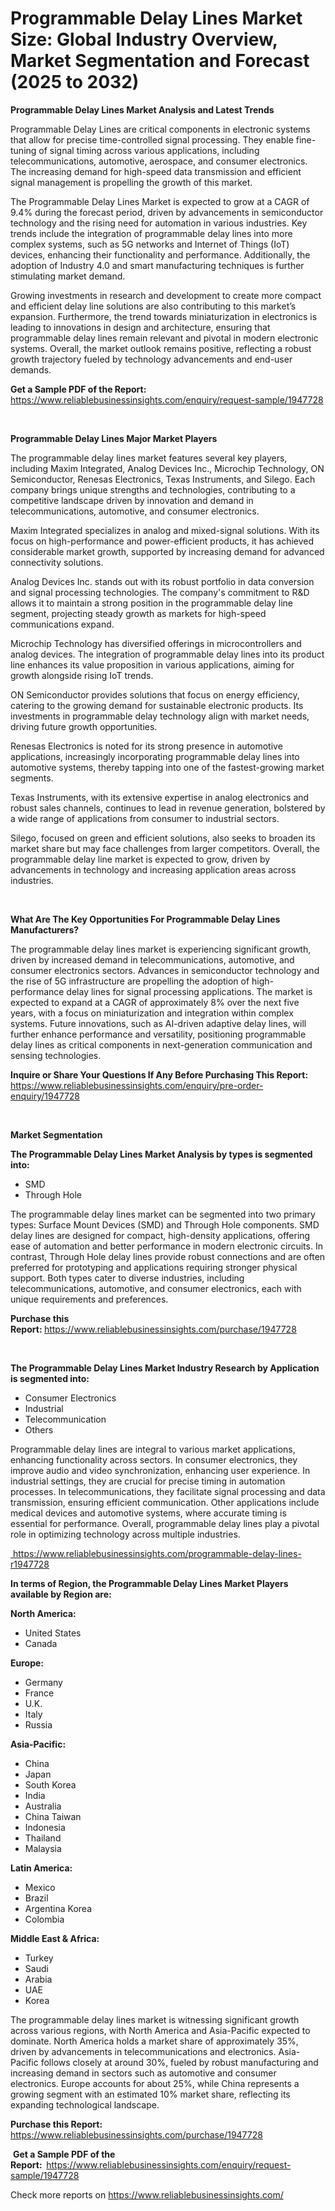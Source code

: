 <p><h1>Programmable Delay Lines Market Size: Global Industry Overview, Market Segmentation and Forecast (2025 to 2032)</h1></p><p><strong>Programmable Delay Lines Market Analysis and Latest Trends</strong></p>
<p><p>Programmable Delay Lines are critical components in electronic systems that allow for precise time-controlled signal processing. They enable fine-tuning of signal timing across various applications, including telecommunications, automotive, aerospace, and consumer electronics. The increasing demand for high-speed data transmission and efficient signal management is propelling the growth of this market.</p><p>The Programmable Delay Lines Market is expected to grow at a CAGR of 9.4% during the forecast period, driven by advancements in semiconductor technology and the rising need for automation in various industries. Key trends include the integration of programmable delay lines into more complex systems, such as 5G networks and Internet of Things (IoT) devices, enhancing their functionality and performance. Additionally, the adoption of Industry 4.0 and smart manufacturing techniques is further stimulating market demand.</p><p>Growing investments in research and development to create more compact and efficient delay line solutions are also contributing to this market’s expansion. Furthermore, the trend towards miniaturization in electronics is leading to innovations in design and architecture, ensuring that programmable delay lines remain relevant and pivotal in modern electronic systems. Overall, the market outlook remains positive, reflecting a robust growth trajectory fueled by technology advancements and end-user demands.</p></p>
<p><strong>Get a Sample PDF of the Report:&nbsp;</strong> <a href="https://www.reliablebusinessinsights.com/enquiry/request-sample/1947728?utm_campaign=2227&utm_medium=2&utm_source=Github&utm_content=ia&utm_term=11022025&utm_id=programmable-delay-lines">https://www.reliablebusinessinsights.com/enquiry/request-sample/1947728</a></p>
<p>&nbsp;</p>
<p><strong>Programmable Delay Lines Major Market Players</strong></p>
<p><p>The programmable delay lines market features several key players, including Maxim Integrated, Analog Devices Inc., Microchip Technology, ON Semiconductor, Renesas Electronics, Texas Instruments, and Silego. Each company brings unique strengths and technologies, contributing to a competitive landscape driven by innovation and demand in telecommunications, automotive, and consumer electronics.</p><p>Maxim Integrated specializes in analog and mixed-signal solutions. With its focus on high-performance and power-efficient products, it has achieved considerable market growth, supported by increasing demand for advanced connectivity solutions.</p><p>Analog Devices Inc. stands out with its robust portfolio in data conversion and signal processing technologies. The company's commitment to R&D allows it to maintain a strong position in the programmable delay line segment, projecting steady growth as markets for high-speed communications expand.</p><p>Microchip Technology has diversified offerings in microcontrollers and analog devices. The integration of programmable delay lines into its product line enhances its value proposition in various applications, aiming for growth alongside rising IoT trends.</p><p>ON Semiconductor provides solutions that focus on energy efficiency, catering to the growing demand for sustainable electronic products. Its investments in programmable delay technology align with market needs, driving future growth opportunities.</p><p>Renesas Electronics is noted for its strong presence in automotive applications, increasingly incorporating programmable delay lines into automotive systems, thereby tapping into one of the fastest-growing market segments.</p><p>Texas Instruments, with its extensive expertise in analog electronics and robust sales channels, continues to lead in revenue generation, bolstered by a wide range of applications from consumer to industrial sectors.</p><p>Silego, focused on green and efficient solutions, also seeks to broaden its market share but may face challenges from larger competitors. Overall, the programmable delay line market is expected to grow, driven by advancements in technology and increasing application areas across industries.</p></p>
<p>&nbsp;</p>
<p><strong>What Are The Key Opportunities For Programmable Delay Lines Manufacturers?</strong></p>
<p><p>The programmable delay lines market is experiencing significant growth, driven by increased demand in telecommunications, automotive, and consumer electronics sectors. Advances in semiconductor technology and the rise of 5G infrastructure are propelling the adoption of high-performance delay lines for signal processing applications. The market is expected to expand at a CAGR of approximately 8% over the next five years, with a focus on miniaturization and integration within complex systems. Future innovations, such as AI-driven adaptive delay lines, will further enhance performance and versatility, positioning programmable delay lines as critical components in next-generation communication and sensing technologies.</p></p>
<p><strong>Inquire or Share Your Questions If Any Before Purchasing This Report:</strong> <a href="https://www.reliablebusinessinsights.com/enquiry/pre-order-enquiry/1947728?utm_campaign=2227&utm_medium=2&utm_source=Github&utm_content=ia&utm_term=11022025&utm_id=programmable-delay-lines">https://www.reliablebusinessinsights.com/enquiry/pre-order-enquiry/1947728</a></p>
<p>&nbsp;</p>
<p><strong>Market Segmentation</strong></p>
<p><strong>The Programmable Delay Lines Market Analysis by types is segmented into:</strong></p>
<p><ul><li>SMD</li><li>Through Hole</li></ul></p>
<p><p>The programmable delay lines market can be segmented into two primary types: Surface Mount Devices (SMD) and Through Hole components. SMD delay lines are designed for compact, high-density applications, offering ease of automation and better performance in modern electronic circuits. In contrast, Through Hole delay lines provide robust connections and are often preferred for prototyping and applications requiring stronger physical support. Both types cater to diverse industries, including telecommunications, automotive, and consumer electronics, each with unique requirements and preferences.</p></p>
<p><strong>Purchase this Report:&nbsp;</strong><a href="https://www.reliablebusinessinsights.com/purchase/1947728?utm_campaign=2227&utm_medium=2&utm_source=Github&utm_content=ia&utm_term=11022025&utm_id=programmable-delay-lines">https://www.reliablebusinessinsights.com/purchase/1947728</a></p>
<p>&nbsp;</p>
<p><strong>The Programmable Delay Lines Market Industry Research by Application is segmented into:</strong></p>
<p><ul><li>Consumer Electronics</li><li>Industrial</li><li>Telecommunication</li><li>Others</li></ul></p>
<p><p>Programmable delay lines are integral to various market applications, enhancing functionality across sectors. In consumer electronics, they improve audio and video synchronization, enhancing user experience. In industrial settings, they are crucial for precise timing in automation processes. In telecommunications, they facilitate signal processing and data transmission, ensuring efficient communication. Other applications include medical devices and automotive systems, where accurate timing is essential for performance. Overall, programmable delay lines play a pivotal role in optimizing technology across multiple industries.</p></p>
<p><a href="https://www.reliablebusinessinsights.com/programmable-delay-lines-r1947728?utm_campaign=2227&utm_medium=2&utm_source=Github&utm_content=ia&utm_term=11022025&utm_id=programmable-delay-lines">&nbsp;https://www.reliablebusinessinsights.com/programmable-delay-lines-r1947728</a></p>
<p><strong>In terms of Region, the Programmable Delay Lines Market Players available by Region are:</strong></p>
<p>
    <p> <strong> North America: </strong>
        <ul>
            <li>United States</li>
            <li>Canada</li>
        </ul>
        </p> 
    <p> <strong> Europe: </strong>
        <ul>
            <li>Germany</li>
            <li>France</li>
            <li>U.K.</li>
            <li>Italy</li>
            <li>Russia</li>
        </ul>
        </p> 
    <p> <strong> Asia-Pacific: </strong>
        <ul>
            <li>China</li>
            <li>Japan</li>
            <li>South Korea</li>
            <li>India</li>
            <li>Australia</li>
            <li>China Taiwan</li>
            <li>Indonesia</li>
            <li>Thailand</li>
            <li>Malaysia</li>
        </ul>
        </p> 
    <p> <strong> Latin America: </strong>
        <ul>
            <li>Mexico</li>
            <li>Brazil</li>
            <li>Argentina Korea</li>
            <li>Colombia</li>
        </ul>
        </p> 
    <p> <strong> Middle East & Africa: </strong>
        <ul>
            <li>Turkey</li>
            <li>Saudi</li>
            <li>Arabia</li>
            <li>UAE</li>
            <li>Korea</li>
        </ul>
    </p>
    </p>
<p><p>The programmable delay lines market is witnessing significant growth across various regions, with North America and Asia-Pacific expected to dominate. North America holds a market share of approximately 35%, driven by advancements in telecommunications and electronics. Asia-Pacific follows closely at around 30%, fueled by robust manufacturing and increasing demand in sectors such as automotive and consumer electronics. Europe accounts for about 25%, while China represents a growing segment with an estimated 10% market share, reflecting its expanding technological landscape.</p></p>
<p><strong>Purchase this Report: </strong><a href="https://www.reliablebusinessinsights.com/purchase/1947728?utm_campaign=2227&utm_medium=2&utm_source=Github&utm_content=ia&utm_term=11022025&utm_id=programmable-delay-lines">https://www.reliablebusinessinsights.com/purchase/1947728</a></p>
<p>&nbsp;<strong>Get a Sample PDF of the Report:&nbsp;&nbsp;</strong><a href="https://www.reliablebusinessinsights.com/enquiry/request-sample/1947728?utm_campaign=2227&utm_medium=2&utm_source=Github&utm_content=ia&utm_term=11022025&utm_id=programmable-delay-lines">https://www.reliablebusinessinsights.com/enquiry/request-sample/1947728</a></p>
<p><strong></strong></p>
<p>Check more reports on <a href="https://www.reliablebusinessinsights.com/?utm_campaign=2227&utm_medium=2&utm_source=Github&utm_content=ia&utm_term=11022025&utm_id=programmable-delay-lines">https://www.reliablebusinessinsights.com/</a></p>